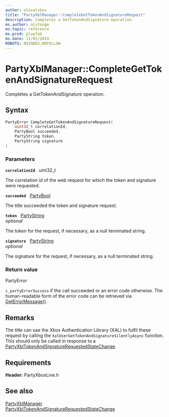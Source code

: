 ```yaml
---
author: alexatxbox
title: "PartyXblManager::CompleteGetTokenAndSignatureRequest"
description: Completes a GetTokenAndSignature operation.
ms.author: alstonge
ms.topic: reference
ms.prod: playfab
ms.date: 11/01/2019
ROBOTS: NOINDEX,NOFOLLOW
---
```


# PartyXblManager::CompleteGetTokenAndSignatureRequest  

Completes a GetTokenAndSignature operation.  

## Syntax  
  
```cpp
PartyError CompleteGetTokenAndSignatureRequest(  
    uint32_t correlationId,  
    PartyBool succeeded,  
    PartyString token,  
    PartyString signature  
)  
```  
  
### Parameters  
  
**`correlationId`** &nbsp; uint32_t  
  
The correlation id of the web request for which the token and signature were requested.  
  
**`succeeded`** &nbsp; [PartyBool](../../../../../networking/reference/typedefs.md)  
  
The title succeeded the token and signature request.  
  
**`token`** &nbsp; [PartyString](../../../../../networking/reference/typedefs.md)  
*optional*  
  
The token for the request, if necessary, as a null terminated string.  
  
**`signature`** &nbsp; [PartyString](../../../../../networking/reference/typedefs.md)  
*optional*  
  
The signature for the request, if necessary, as a null terminated string.  
  
  
### Return value  
PartyError
  
```c_partyErrorSuccess``` if the call succeeded or an error code otherwise. The human-readable form of the error code can be retrieved via [GetErrorMessage()](partyxblmanager_geterrormessage.md).
  
## Remarks  
  
The title can use the Xbox Authentication Library (XAL) to fulfil these request by calling the ```XalUserGetTokenAndSignatureSilentlyAsync``` function.  
This should only be called in response to a [PartyXblTokenAndSignatureRequestedStateChange](../../../structs/partyxbltokenandsignaturerequestedstatechange.md).
  
## Requirements  
  
**Header:** PartyXboxLive.h
  
## See also  
[PartyXblManager](../partyxblmanager.md)  
[PartyXblTokenAndSignatureRequestedStateChange](../../../structs/partyxbltokenandsignaturerequestedstatechange.md)
  
  
